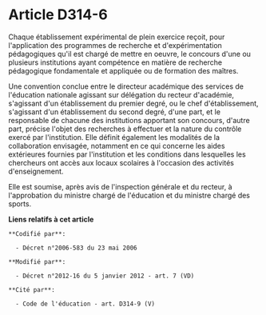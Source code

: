 # Article D314-6

Chaque établissement expérimental de plein exercice reçoit, pour l'application des programmes de recherche et
d'expérimentation pédagogiques qu'il est chargé de mettre en oeuvre, le concours d'une ou plusieurs institutions ayant
compétence en matière de recherche pédagogique fondamentale et appliquée ou de formation des maîtres. 

Une convention conclue entre               le directeur académique des services de l'éducation nationale agissant sur
délégation du recteur d'académie, s'agissant d'un établissement du premier degré, ou le chef d'établissement, s'agissant d'un
établissement du second degré, d'une part, et le responsable de chacune des institutions apportant son concours, d'autre
part, précise l'objet des recherches à effectuer et la nature du contrôle exercé par l'institution. Elle définit également
les modalités de la collaboration envisagée, notamment en ce qui concerne les aides extérieures fournies par l'institution et
les conditions dans lesquelles les chercheurs ont accès aux locaux scolaires à l'occasion des activités d'enseignement. 

Elle est soumise, après avis de l'inspection générale et du recteur, à l'approbation du ministre chargé de l'éducation et du
ministre chargé des sports.

**Liens relatifs à cet article**

	**Codifié par**:

	  - Décret n°2006-583 du 23 mai 2006

	**Modifié par**:

	  - Décret n°2012-16 du 5 janvier 2012 - art. 7 (VD)

	**Cité par**:

	  - Code de l'éducation - art. D314-9 (V)
